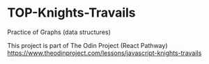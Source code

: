 # TOP-Knights-Travails

Practice of Graphs (data structures)

This project is part of The Odin Project (React Pathway)
https://www.theodinproject.com/lessons/javascript-knights-travails
